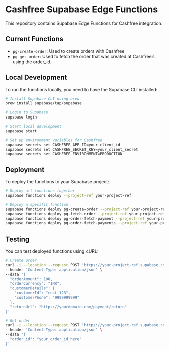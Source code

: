 # Cashfree Supabase Edge Functions

This repository contains Supabase Edge Functions for Cashfree integration.

## Current Functions

- `pg-create-order`: Used to create orders with Cashfree
- `pg-get-order`: Used to fetch the order that was created at Cashfree’s using
  the order_id.

## Local Development

To run the functions locally, you need to have the Supabase CLI installed:

```bash
# Install Supabase CLI using brew
brew install supabase/tap/supabase

# Login to Supabase
supabase login

# Start local development
supabase start

# Set up environment variables for Cashfree
supabase secrets set CASHFREE_APP_ID=your_client_id
supabase secrets set CASHFREE_SECRET_KEY=your_client_secret
supabase secrets set CASHFREE_ENVIRONMENT=PRODUCTION
```

## Deployment

To deploy the functions to your Supabase project:

```bash
# Deploy all functions together
supabase functions deploy --project-ref your-project-ref

# Deploy a specific function
supabase functions deploy pg-create-order --project-ref your-project-ref
supabase functions deploy pg-fetch-order --project-ref your-project-ref
supabase functions deploy pg-order-fetch-payment --project-ref your-project-ref
supabase functions deploy pg-order-fetch-payments --project-ref your-project-ref
```

## Testing

You can test deployed functions using cURL:

```bash
# Create order
curl -i --location --request POST 'https://your-project-ref.supabase.co/functions/v1/pg-create-order' \
--header 'Content-Type: application/json' \
--data '{
  "orderAmount": 100,
  "orderCurrency": "INR",
  "customerDetails": {
    "customerId": "cust_123",
    "customerPhone": "9999999999"
  },
  "returnUrl": "https://yourdomain.com/payment/return"
}'

# Get order
curl -i --location --request POST 'https://your-project-ref.supabase.co/functions/v1/pg-get-order' \
--header 'Content-Type: application/json' \
--data '{
  "order_id": "your_order_id_here"
}'
```
